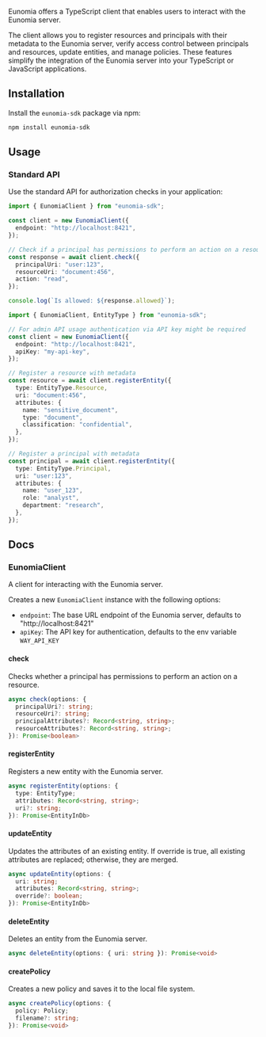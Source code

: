 Eunomia offers a TypeScript client that enables users to interact with the Eunomia server.

The client allows you to register resources and principals with their metadata to the Eunomia server, verify access control between principals and resources, update entities, and manage policies. These features simplify the integration of the Eunomia server into your TypeScript or JavaScript applications.

## Installation

Install the `eunomia-sdk` package via npm:

```bash
npm install eunomia-sdk
```

## Usage

### Standard API

Use the standard API for authorization checks in your application:

```typescript
import { EunomiaClient } from "eunomia-sdk";

const client = new EunomiaClient({
  endpoint: "http://localhost:8421",
});

// Check if a principal has permissions to perform an action on a resource
const response = await client.check({
  principalUri: "user:123",
  resourceUri: "document:456",
  action: "read",
});

console.log(`Is allowed: ${response.allowed}`);
```

```typescript
import { EunomiaClient, EntityType } from "eunomia-sdk";

// For admin API usage authentication via API key might be required
const client = new EunomiaClient({
  endpoint: "http://localhost:8421",
  apiKey: "my-api-key",
});

// Register a resource with metadata
const resource = await client.registerEntity({
  type: EntityType.Resource,
  uri: "document:456",
  attributes: {
    name: "sensitive_document",
    type: "document",
    classification: "confidential",
  },
});

// Register a principal with metadata
const principal = await client.registerEntity({
  type: EntityType.Principal,
  uri: "user:123",
  attributes: {
    name: "user_123",
    role: "analyst",
    department: "research",
  },
});
```

## Docs

### EunomiaClient

A client for interacting with the Eunomia server.

Creates a new `EunomiaClient` instance with the following options:

- `endpoint`: The base URL endpoint of the Eunomia server, defaults to "http://localhost:8421"
- `apiKey`: The API key for authentication, defaults to the env variable `WAY_API_KEY`

#### check

Checks whether a principal has permissions to perform an action on a resource.

```typescript
async check(options: {
  principalUri?: string;
  resourceUri?: string;
  principalAttributes?: Record<string, string>;
  resourceAttributes?: Record<string, string>;
}): Promise<boolean>
```

#### registerEntity

Registers a new entity with the Eunomia server.

```typescript
async registerEntity(options: {
  type: EntityType;
  attributes: Record<string, string>;
  uri?: string;
}): Promise<EntityInDb>
```

#### updateEntity

Updates the attributes of an existing entity. If override is true, all existing attributes are replaced; otherwise, they are merged.

```typescript
async updateEntity(options: {
  uri: string;
  attributes: Record<string, string>;
  override?: boolean;
}): Promise<EntityInDb>
```

#### deleteEntity

Deletes an entity from the Eunomia server.

```typescript
async deleteEntity(options: { uri: string }): Promise<void>
```

#### createPolicy

Creates a new policy and saves it to the local file system.

```typescript
async createPolicy(options: {
  policy: Policy;
  filename?: string;
}): Promise<void>
```
